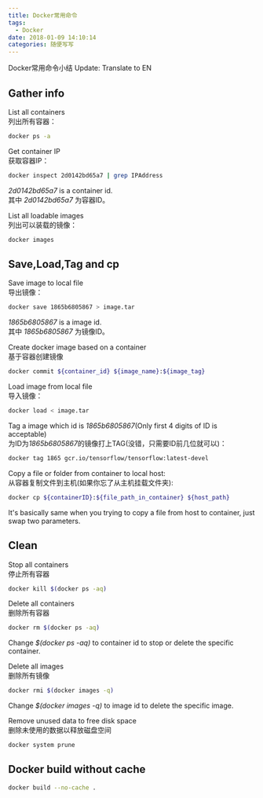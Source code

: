 ```yaml
---
title: Docker常用命令
tags:
  - Docker
date: 2018-01-09 14:10:14
categories: 随便写写
---
```

Docker常用命令小结
Update: Translate to EN
<!--more-->

## Gather info

List all containers <br> 列出所有容器：
```bash
docker ps -a
```

Get container IP <br> 获取容器IP：
```bash
docker inspect 2d0142bd65a7 | grep IPAddress
```
*2d0142bd65a7* is a container id. <br> 其中 *2d0142bd65a7* 为容器ID。 

List all loadable images <br> 列出可以装载的镜像：
```bash
docker images
```

## Save,Load,Tag and cp

Save image to local file <br> 导出镜像：
```bash
docker save 1865b6805867 > image.tar
```
*1865b6805867* is a image id. <br> 其中 *1865b6805867* 为镜像ID。 

Create docker image based on a container <br> 基于容器创建镜像
```bash
docker commit ${container_id} ${image_name}:${image_tag}
```

Load image from local file <br> 导入镜像：
```bash
docker load < image.tar
```

Tag a image which id is *1865b6805867*(Only first 4 digits of ID is acceptable) <br>
为ID为*1865b6805867*的镜像打上TAG(没错，只需要ID前几位就可以)：
```bash
docker tag 1865 gcr.io/tensorflow/tensorflow:latest-devel
```

Copy a file or folder from container to local host:<br>
从容器复制文件到主机(如果你忘了从主机挂载文件夹):
```bash
docker cp ${containerID}:${file_path_in_container} ${host_path}
```
It's basically same when you trying to copy a file from host to container, just swap two parameters.

## Clean

Stop all containers <br> 停止所有容器 
```bash
docker kill $(docker ps -aq)
```

Delete all containers <br> 删除所有容器
```bash
docker rm $(docker ps -aq)
```
Change *$(docker ps -aq)* to container id to stop or delete the specific container.

Delete all images <br> 删除所有镜像
```bash
docker rmi $(docker images -q)
```
Change *$(docker images -q)* to image id to delete the specific image.

Remove unused data to free disk space <br> 删除未使用的数据以释放磁盘空间
```bash
docker system prune
```

## Docker build without cache

```bash
docker build --no-cache .
```
